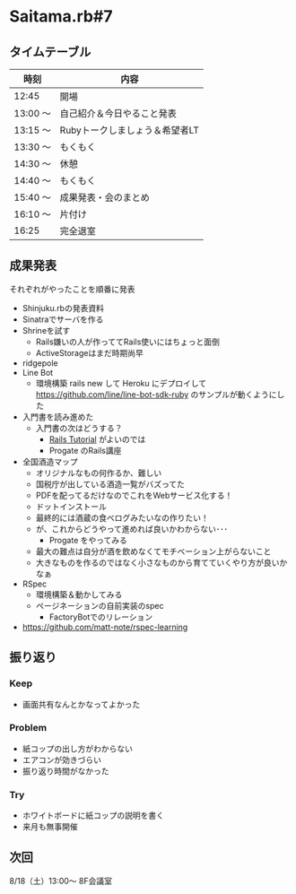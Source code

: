 # Saitama.rb#7

## タイムテーブル

| 時刻 | 内容 |
| --- | --- |
| 12:45 | 開場 |
| 13:00 ～  | 自己紹介＆今日やること発表 |
| 13:15 ～ | Rubyトークしましょう＆希望者LT |
| 13:30 ～ | もくもく |
| 14:30 ～ | 休憩 |
| 14:40 ～ | もくもく |
| 15:40 ～ | 成果発表・会のまとめ |
| 16:10 ～ | 片付け |
| 16:25 | 完全退室 |

## 成果発表

それぞれがやったことを順番に発表

- Shinjuku.rbの発表資料
- Sinatraでサーバを作る
- Shrineを試す
  - Rails嫌いの人が作っててRails使いにはちょっと面倒
  - ActiveStorageはまだ時期尚早
- ridgepole
- Line Bot
  - 環境構築 rails new して Heroku にデプロイして https://github.com/line/line-bot-sdk-ruby のサンプルが動くようにした
- 入門書を読み進めた
  - 入門書の次はどうする？
    - [Rails Tutorial](https://railstutorial.jp/) がよいのでは
    - Progate のRails講座
- 全国酒造マップ
  - オリジナルなもの何作るか、難しい
  - 国税庁が出している酒造一覧がバズってた
  - PDFを配ってるだけなのでこれをWebサービス化する！
  - ドットインストール
  - 最終的には酒蔵の食べログみたいなの作りたい！
  - が、これからどうやって進めれば良いかわからない･･･
    - Progate をやってみる
  - 最大の難点は自分が酒を飲めなくてモチベーション上がらないこと
  - 大きなものを作るのではなく小さなものから育てていくやり方が良いかなぁ
- RSpec
  - 環境構築＆動かしてみる
  - ページネーションの自前実装のspec
    - FactoryBotでのリレーション
- https://github.com/matt-note/rspec-learning

## 振り返り

### Keep

- 画面共有なんとかなってよかった

### Problem

- 紙コップの出し方がわからない
- エアコンが効きづらい
- 振り返り時間がなかった

### Try

- ホワイトボードに紙コップの説明を書く
- 来月も無事開催

## 次回

8/18（土）13:00～ 8F会議室
